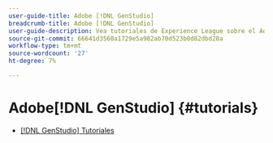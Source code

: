 ```yaml
---
user-guide-title: Adobe [!DNL GenStudio]
breadcrumb-title: Adobe [!DNL GenStudio]
user-guide-description: Vea tutoriales de Experience League sobre el Adobe  [!DNL GenStudio], una solución integral para acelerar y simplificar su cadena de suministro de contenido con IA generativa y automatización inteligente.
source-git-commit: 66641d3560a1729e5a982ab70d523b0d82dbd28a
workflow-type: tm+mt
source-wordcount: '27'
ht-degree: 7%

---
```



# Adobe[!DNL GenStudio] {#tutorials}

+ [[!DNL GenStudio] Tutoriales](introduction.md)
